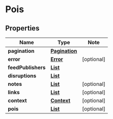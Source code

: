# Pois

## Properties

Name | Type | Note
---- | ---- | ----
**pagination** | [**Pagination**](Pagination.md) | 
**error** | [**Error**](Error.md) | [optional] 
**feedPublishers** | [**List<FeedPublisher>**](FeedPublisher.md) | 
**disruptions** | [**List<Disruption>**](Disruption.md) | 
**notes** | [**List<Note>**](Note.md) | [optional] 
**links** | [**List<LinkSchema>**](LinkSchema.md) | [optional] 
**context** | [**Context**](Context.md) | [optional] 
**pois** | [**List<Poi>**](Poi.md) | [optional] 

